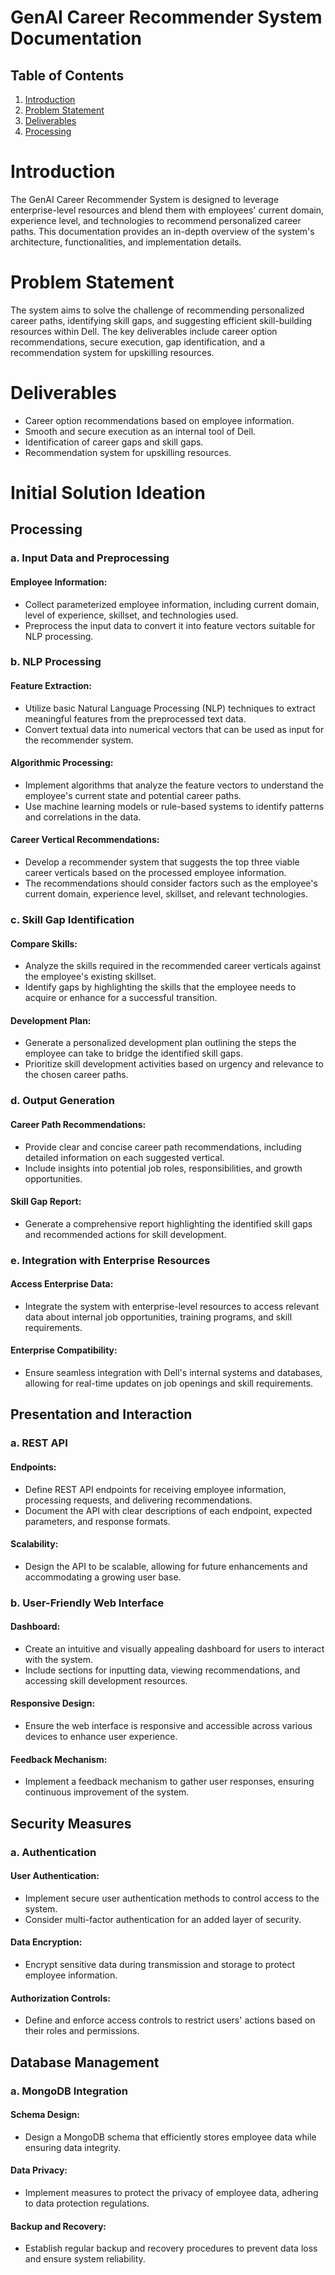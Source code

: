 # GenAI Career Recommender System Documentation

## Table of Contents
1. [Introduction](#introduction)
2. [Problem Statement](#problem-statement)
3. [Deliverables](#deliverables)
4. [Processing](#initial-solution-ideation)
  

#  Introduction
The GenAI Career Recommender System is designed to leverage enterprise-level resources and blend them with employees' current domain, experience level, and technologies to recommend personalized career paths. This documentation provides an in-depth overview of the system's architecture, functionalities, and implementation details.

# Problem Statement
The system aims to solve the challenge of recommending personalized career paths, identifying skill gaps, and suggesting efficient skill-building resources within Dell. The key deliverables include career option recommendations, secure execution, gap identification, and a recommendation system for upskilling resources.

# Deliverables
- Career option recommendations based on employee information.
- Smooth and secure execution as an internal tool of Dell.
- Identification of career gaps and skill gaps.
- Recommendation system for upskilling resources.

# Initial Solution Ideation

## Processing

### a. Input Data and Preprocessing

#### Employee Information:
- Collect parameterized employee information, including current domain, level of experience, skillset, and technologies used.
- Preprocess the input data to convert it into feature vectors suitable for NLP processing.

### b. NLP Processing

#### Feature Extraction:
- Utilize basic Natural Language Processing (NLP) techniques to extract meaningful features from the preprocessed text data.
- Convert textual data into numerical vectors that can be used as input for the recommender system.

#### Algorithmic Processing:
- Implement algorithms that analyze the feature vectors to understand the employee's current state and potential career paths.
- Use machine learning models or rule-based systems to identify patterns and correlations in the data.

#### Career Vertical Recommendations:
- Develop a recommender system that suggests the top three viable career verticals based on the processed employee information.
- The recommendations should consider factors such as the employee's current domain, experience level, skillset, and relevant technologies.

### c. Skill Gap Identification

#### Compare Skills:
- Analyze the skills required in the recommended career verticals against the employee's existing skillset.
- Identify gaps by highlighting the skills that the employee needs to acquire or enhance for a successful transition.

#### Development Plan:
- Generate a personalized development plan outlining the steps the employee can take to bridge the identified skill gaps.
- Prioritize skill development activities based on urgency and relevance to the chosen career paths.

### d. Output Generation

#### Career Path Recommendations:
- Provide clear and concise career path recommendations, including detailed information on each suggested vertical.
- Include insights into potential job roles, responsibilities, and growth opportunities.

#### Skill Gap Report:
- Generate a comprehensive report highlighting the identified skill gaps and recommended actions for skill development.

### e. Integration with Enterprise Resources

#### Access Enterprise Data:
- Integrate the system with enterprise-level resources to access relevant data about internal job opportunities, training programs, and skill requirements.

#### Enterprise Compatibility:
- Ensure seamless integration with Dell's internal systems and databases, allowing for real-time updates on job openings and skill requirements.

##  Presentation and Interaction

### a. REST API

#### Endpoints:
- Define REST API endpoints for receiving employee information, processing requests, and delivering recommendations.
- Document the API with clear descriptions of each endpoint, expected parameters, and response formats.

#### Scalability:
- Design the API to be scalable, allowing for future enhancements and accommodating a growing user base.

### b. User-Friendly Web Interface

#### Dashboard:
- Create an intuitive and visually appealing dashboard for users to interact with the system.
- Include sections for inputting data, viewing recommendations, and accessing skill development resources.

#### Responsive Design:
- Ensure the web interface is responsive and accessible across various devices to enhance user experience.

#### Feedback Mechanism:
- Implement a feedback mechanism to gather user responses, ensuring continuous improvement of the system.

## Security Measures

### a. Authentication

#### User Authentication:
- Implement secure user authentication methods to control access to the system.
- Consider multi-factor authentication for an added layer of security.

#### Data Encryption:
- Encrypt sensitive data during transmission and storage to protect employee information.

#### Authorization Controls:
- Define and enforce access controls to restrict users' actions based on their roles and permissions.

##  Database Management

### a. MongoDB Integration

#### Schema Design:
- Design a MongoDB schema that efficiently stores employee data while ensuring data integrity.

#### Data Privacy:
- Implement measures to protect the privacy of employee data, adhering to data protection regulations.

#### Backup and Recovery:
- Establish regular backup and recovery procedures to prevent data loss and ensure system reliability.



